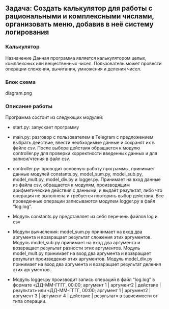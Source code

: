 ## Задача: Создать калькулятор для работы с рациональными и комплексными числами, организовать меню, добавив в неё систему логирования
### Калькулятор
Назначение
Данная программа является калькулятором целых, комплексных или вещественных чисел. Пользователь может провести операции сложения, вычитания, умножения и деления чисел.
### Блок схема

diagram.png

### Описание работы
Программа состоит из следующих модулей:

* start.py: запускает программу

* main.py: разговор с пользователем в Telegram с предложением выбрать действие, ввести необходимые данные и сохранят их в файле csv. После выбора действия обращается к модулю controller.py для проверки корректности введенных данных и для записи/чтения в файл csv.


* controller.py: проводит основную работу программы, принимает данные модулей  constants.py, model_sum.py, model_sub.py, model_mult.py, model_div.py и logger.py. Принимает на вход данные из файла csv, обращается к модулям, производящим арифметические действия с данными, и выдаёт результат, либо что операция не выполнена и требуется повторить выбор действия. Все проведенные операции записываются модулем logger.py в файл “log.log”.

* Модуль constants.py представляет из себя перечень файлов log и csv

* Модули вычисления: model_sum.py принимает на вход два аргумента и возвращает результат сложения этих аргументов. Модуль model_sub.py принимает на вход два аргумента и возвращает результат разности этих аргументов. Модуль model_mult.py принимает на вход два аргумента и возвращает результат произведения этих аргументов. Модуль model_div.py принимает на вход два аргумента и возвращает результат деления этих аргументов.

* Модуль logger.py производит запись операций в файл “log.log” в формате «ДД-MM-ГГГГ, 00:00; аргумент 1 | аргумент2 | действие | результат» или «ДД-MM-ГГГГ, 00:00; аргумент 1 | аргумент2 | аргумент 3 | аргумент 4 | действие | результат» в зависимости от типа операции.